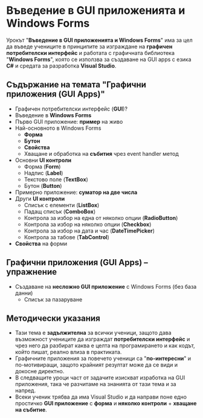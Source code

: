 # Въведение в GUI приложенията и Windows Forms

Урокът "**Въведение в GUI приложенията и Windows Forms**" има за цел да въведе учениците в принципите за изграждане на **графичен потребителски интерфейс** и работата с графичната библиотека "**Windows Forms**", която се използва за създаване на GUI apps с езика **C#** и средата за разработка **Visual Studio**.

## Съдържание на темата "Графични приложения (GUI Apps)"
 - Графичен потребителски интерфейс (**GUI**)?
 - Въведение в **Windows Forms**
 - Първо GUI приложение: **пример** на живо
 - Най-основното в Windows Forms
   - **Форма**
   - **Бутон**
   - **Свойства**
   - Хващане и обработка на **събития** чрез event handler метод
 - Основни **UI контроли**
   - Форма (**Form**)
   - Надпис (**Label**)
   - Текстово поле (**TextBox**)
   - Бутон (**Button**)
 - Примерно приложение: **суматор на две числа**
 - Други **UI контроли**
   - Списък с елементи (**ListBox**)
   - Падащ списък (**ComboBox**)
   - Контрола за избор на една от няколко опции (**RadioButton**)
   - Контрола за избор на няколко опции (**Checkbox**)
   - Контрола за избор на дата и час (**DateTimePicker**)
   - Контрола за табове (**TabControl**)
 - **Свойства** на форми

## Графични приложения (GUI Apps) – упражнениe
  - Създаване на **несложно GUI приложение** с Windows Forms (без база данни)
    - Списък за пазаруване

## Методически указания
  - Тази тема е **задължителна** за всички ученици, защото дава възможност учениците да изграждат **потребителски интерфейс** и чрез него да разбират каква е целта на програмирането и как кодът, който пишат, реално влиза в практиката.
  - Графичните приложения за повечето ученици са "**по-интересни**" и по-мотивиращи, защото крайният резултат може да се види и докосне директно.
  - В следващите уроци част от задачите изискват изработка на GUI приложения, така че разчитаме на знанията от тази тема и за напред.
  - Всеки ученик трябва да има Visual Studio и да направи поне едно простичко **GUI приложение** с **форма** и **няколко контроли** + **хващане на събитие**.
